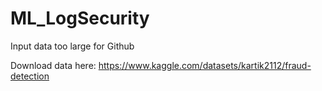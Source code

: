 # ML_LogSecurity

Input data too large for Github

Download data here: https://www.kaggle.com/datasets/kartik2112/fraud-detection

